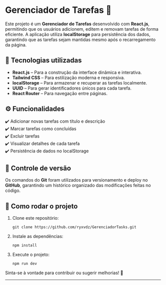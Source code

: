 
# Gerenciador de Tarefas 📝

Este projeto é um **Gerenciador de Tarefas** desenvolvido com **React.js**, permitindo que os usuários adicionem, editem e removam tarefas de forma eficiente. A aplicação utiliza **localStorage** para persistência dos dados, garantindo que as tarefas sejam mantidas mesmo após o recarregamento da página.

## 🚀 Tecnologias utilizadas
- **React.js** – Para a construção da interface dinâmica e interativa.
- **Tailwind CSS** – Para estilização moderna e responsiva.
- **localStorage** – Para armazenar e recuperar as tarefas localmente.
- **UUID** – Para gerar identificadores únicos para cada tarefa.
- **React Router** – Para navegação entre páginas.

## ⚙️ Funcionalidades
✔️ Adicionar novas tarefas com título e descrição  
✔️ Marcar tarefas como concluídas  
✔️ Excluir tarefas  
✔️ Visualizar detalhes de cada tarefa  
✔️ Persistência de dados no localStorage  

## 🔧 Controle de versão
Os comandos do **Git** foram utilizados para versionamento e deploy no **GitHub**, garantindo um histórico organizado das modificações feitas no código.

## 📂 Como rodar o projeto
1. Clone este repositório:
   ```
   git clone https://github.com/ryxvdz/GerenciadorTasks.git
   ```
2. Instale as dependências:
   ```
   npm install
   ```
3. Execute o projeto:
   ```
   npm run dev
   ```

Sinta-se à vontade para contribuir ou sugerir melhorias! 🚀

---

